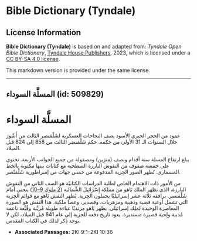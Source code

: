 # Bible Dictionary (Tyndale)

## License Information

**Bible Dictionary (Tyndale)** is based on and adapted from: _Tyndale Open Bible Dictionary_, [Tyndale House Publishers](https://tyndaleopenresources.com/), 2023, which is licensed under a [CC BY-SA 4.0 license](https://creativecommons.org/licenses/by-sa/4.0/legalcode.en).

This markdown version is provided under the same license.



--------------------------------

## المسلَّة السوداء (id: 509829)

المسلَّة السوداء
================

عمود من الحجر الجيري الأسود يصف النجاحات العسكرية لشَلْمَنصر الثالث من أَشّورَ خلال السنوات الـ 31 الأولى من حكمه. حكم شَلْمَنصَر الثالث من 858 إلى 824 قبل الميلاد.

يبلغ ارتفاع المسلة ستة أقدام ونصف (مترَين) ومصقولة من جميع الجوانب الأربعة. تحتوي على خمسة صفوف من النقوش البارزة السطحية مع كتابات بينها مكتوبة بالخط المسماري. تُظهر الصور الجِزية المدفوعة من خمس جهات من إمبراطورية شَلْمَنْصر.

من الأمور ذات الاهتمام الخاص لطلبة الدراسات الكتابيّة هو الصف الثاني من النقوش البارزة، الذي يظهر الملك يَاهو من مملكة إِسْرَائِيلَ الشِّمالية ([2 ملوك 9–10](https://ref.ly/2Kgs9:1-2Kgs10:36)) ينحني أمام شَلْمَنصر. يرافقه ثلاثة عشر إسرائيليًا يحملون الجِزية. يُظهِر النقش يَاهو مع قوائم الجِزية التي تشمل أوعية فضية وذهبية ومزهريات، وقصدير، وعصا ملكية. هذا النقش هو الصورة المعاصرة الوحيدة لملِك إسرائيلي. يظهر يَاهو مرتديًا عباءة طويلة مُزيَّنة وقُبَّعة ناعمة مُدببة ولِحية قصيرة مستديرة. يعود تاريخ دفعه للجزية إلى عام 841 قبل الميلاد، لكن لا يوجد ذِكر لذلك في الكتاب المقدس.

* **Associated Passages:** 2KI 9:1–2KI 10:36

